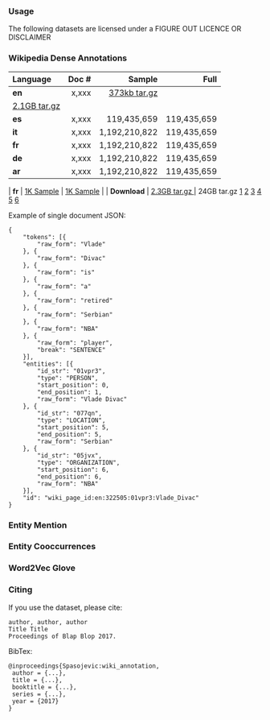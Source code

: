 ### Usage ###
The following datasets are licensed under a FIGURE OUT LICENCE OR DISCLAIMER

### Wikipedia Dense Annotations ###

| Language  | **Doc #**  | **Sample** | **Full** |
|:----------|-----------:|-----------:|---------:|
| **en**    | x,xxx  |    [373kb tar.gz ](opendata.klout.com/wiki/wiki_annotation/v1/wiki_annotations_sample_es_json.tar.gz)   | 
[2.1GB tar.gz ](opendata.klout.com/wiki/wiki_annotation/v1/wiki_annotations_es_json.tar.gz)   |
| **es**    | x,xxx  |   119,435,659   | 119,435,659   |
| **it**    | x,xxx  | 1,192,210,822   | 119,435,659   |
| **fr**    | x,xxx  | 1,192,210,822   | 119,435,659   |
| **de**    | x,xxx  | 1,192,210,822   | 119,435,659   |
| **ar**    | x,xxx  | 1,192,210,822   | 119,435,659   |


| **fr**    | [1K Sample](sample/user_timestamp_open_set_fb.tsv) | [1K Sample](sample/user_timestamp_open_set_tw.tsv) |
| **Download**  | [2.3GB tar.gz ](http://opendata.klout.com/user_timestamp_data/user_timestamp_open_dataset/user_timestamp_open_set_fb.tar.gz) | 24GB tar.gz   [1](http://opendata.klout.com/user_timestamp_data/user_timestamp_open_dataset/user_timestamp_open_set_tw.tar.gz.01)  [2](http://opendata.klout.com/user_timestamp_data/user_timestamp_open_dataset/user_timestamp_open_set_tw.tar.gz.02)    [3](http://opendata.klout.com/user_timestamp_data/user_timestamp_open_dataset/user_timestamp_open_set_tw.tar.gz.03)    [4](http://opendata.klout.com/user_timestamp_data/user_timestamp_open_dataset/user_timestamp_open_set_tw.tar.gz.04) [5](http://opendata.klout.com/user_timestamp_data/user_timestamp_open_dataset/user_timestamp_open_set_tw.tar.gz.05)   [6](http://opendata.klout.com/user_timestamp_data/user_timestamp_open_dataset/user_timestamp_open_set_tw.tar.gz.06)


Example of single document JSON:
```
{
	"tokens": [{
		"raw_form": "Vlade"
	}, {
		"raw_form": "Divac"
	}, {
		"raw_form": "is"
	}, {
		"raw_form": "a"
	}, {
		"raw_form": "retired"
	}, {
		"raw_form": "Serbian"
	}, {
		"raw_form": "NBA"
	}, {
		"raw_form": "player",
		"break": "SENTENCE"
	}],
	"entities": [{
		"id_str": "01vpr3",
		"type": "PERSON",
		"start_position": 0,
		"end_position": 1,
		"raw_form": "Vlade Divac"
	}, {
		"id_str": "077qn",
		"type": "LOCATION",
		"start_position": 5,
		"end_position": 5,
		"raw_form": "Serbian"
	}, {
		"id_str": "05jvx",
		"type": "ORGANIZATION",
		"start_position": 6,
		"end_position": 6,
		"raw_form": "NBA"
	}],
	"id": "wiki_page_id:en:322505:01vpr3:Vlade_Divac"
}
```

### Entity Mention ###

### Entity Cooccurrences ###

### Word2Vec Glove ###

### Citing ###


If you use the dataset, please cite:
```
author, author, author
Title Title 
Proceedings of Blap Blop 2017.
```

BibTex:
```
@inproceedings{Spasojevic:wiki_annotation,
 author = {...},
 title = {...},
 booktitle = {...},
 series = {...},
 year = {2017}
}
```
